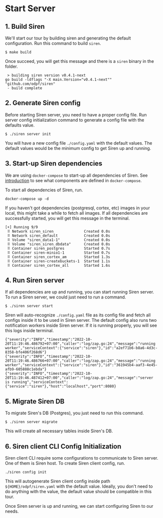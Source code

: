 # Start Server

## 1. Build Siren

We'll start our tour by building siren and generating the default configuration. Run this command to build `siren`.

```shell
$ make build
```

Once succeed, you will get this message and there is a `siren` binary in the folder.

```
 > building siren version v0.4.1-next
go build -ldflags "-X main.Version="v0.4.1-next"" "github.com/odpf/siren"
 - build complete
```

## 2. Generate Siren config

Before starting Siren server, you need to have a proper config file. Run server config initialization command to generate a config file with the defaults value.

```shell
$ ./siren server init
```

You will have a new config file `./config.yaml` with the default values. The default values would be the minimum config to get Siren up and running.

## 3. Start-up Siren dependencies

We are using `docker-compose` to start-up all dependencies of Siren. See [introduction](./introduction.md) to see what components are defined in `docker-compose`.

To start all dependencies of Siren, run.

```shell
docker-compose up -d
```

If you haven't got dependencies (postgresql, cortex, etc) images in your local, this might take a while to fetch all images. If all dependencies are successfully started, you will get this message in the terminal.

```shell
[+] Running 9/9
 ⠿ Network siren_siren              Created 0.0s
 ⠿ Network siren_default            Created 0.0s
 ⠿ Volume "siren_data1-1"           Created 0.0s
 ⠿ Volume "siren_siren_dbdata"      Created 0.0s
 ⠿ Container siren_postgres         Started 0.7s
 ⠿ Container siren-minio1-1         Started 0.7s
 ⠿ Container siren_cortex_am        Started 1.3s
 ⠿ Container siren-createbuckets-1  Started 1.1s
 ⠿ Container siren_cortex_all       Started 1.6s
```

## 4. Run Siren server

If all dependencies are up and running, you can start running Siren server. To run a Siren server, we could just need to run a command.

```shell
$ ./siren server start
```

Siren will auto-recognize `./config.yaml` file as its config file and fetch all configs inside it to be used in Siren server. The default config also runs two notification workers inside Siren server. If it is running properly, you will see this logs inside terminal.

```shell
{"severity":"INFO","timestamp":"2022-10-20T11:19:46.486792+07:00","caller":"log/zap.go:24","message":"running worker","serviceContext":{"service":"siren"},"id":"a2ef71b6-b8a6-4d3c-8358-bfe406f268d6"}
{"severity":"INFO","timestamp":"2022-10-20T11:19:46.486766+07:00","caller":"log/zap.go:24","message":"running worker","serviceContext":{"service":"siren"},"id":"361945b4-aaf3-4e45-afb9-605888c1ebda"}
{"severity":"INFO","timestamp":"2022-10-20T11:19:46.487412+07:00","caller":"log/zap.go:24","message":"server is running","serviceContext":{"service":"siren"},"host":"localhost","port":8080}
```

## 5. Migrate Siren DB

To migrate Siren's DB (Postgres), you just need to run this command.

```shell
$ ./siren server migrate
```

This will create all necessary tables inside Siren's DB.

## 6. Siren client CLI Config Initialization

Siren client CLI require some configurations to communicate to Siren server. One of them is Siren host. To create Siren client config, run.

```shell
./siren config init
```

This will autogenerate Siren client config inside path `${HOME}/odpf/siren.yaml` with the default value. Ideally, you don't need to do anything with the value, the default value should be compatible in this tour.

Once Siren server is up and running, we can start configuring Siren to our needs.
